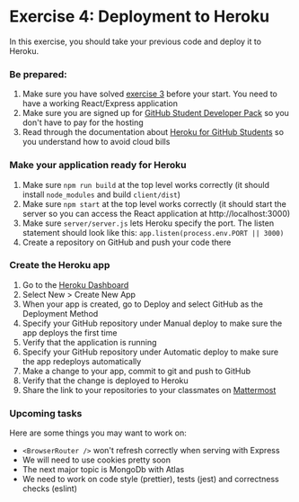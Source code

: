 # Exercise 4: Deployment to Heroku

In this exercise, you should take your previous code and deploy it to Heroku.

### Be prepared:

1. Make sure you have solved [exercise 3](https://github.com/kristiania-pg6301-2023/pg6301-frontend-programming/blob/exercise/03/start/README.md)
   before your start. You need to have a working React/Express application
2. Make sure you are signed up for [GitHub Student Developer Pack](https://education.github.com/pack) so you
   don't have to pay for the hosting
3. Read through the documentation about [Heroku for GitHub Students](https://www.heroku.com/github-students) so 
   you understand how to avoid cloud bills

### Make your application ready for Heroku

1. Make sure `npm run build` at the top level works correctly (it should install `node_modules` and build `client/dist`)
2. Make sure `npm start` at the top level works correctly (it should start the server so you can access the React 
   application at http://localhost:3000)
3. Make sure `server/server.js` lets Heroku specify the port. The listen statement should look like this:
   `app.listen(process.env.PORT || 3000)`
4. Create a repository on GitHub and push your code there

### Create the Heroku app

1. Go to the [Heroku Dashboard](https://dashboard.heroku.com/apps)
2. Select New > Create New App
3. When your app is created, go to Deploy and select GitHub as the Deployment Method
4. Specify your GitHub repository under Manual deploy to make sure the app deploys the first time
5. Verify that the application is running
6. Specify your GitHub repository under Automatic deploy to make sure the app redeploys automatically
7. Make a change to your app, commit to git and push to GitHub
8. Verify that the change is deployed to Heroku
9. Share the link to your repositories to your classmates on 
   [Mattermost](https://mattermost.kristiania.no/it2022/channels/pg6301-webutvikling-og-api-design)

### Upcoming tasks

Here are some things you may want to work on:

* `<BrowserRouter />` won't refresh correctly when serving with Express
* We will need to use cookies pretty soon
* The next major topic is MongoDb with Atlas
* We need to work on code style (prettier), tests (jest) and correctness checks (eslint)
